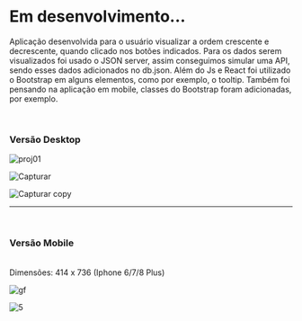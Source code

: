 # Em desenvolvimento...

Aplicação desenvolvida para o usuário visualizar a ordem crescente e decrescente, quando clicado nos botões indicados. Para os dados serem visualizados foi usado o JSON server, assim conseguimos simular uma API, sendo esses dados adicionados no db.json. Além do Js e React foi utilizado o Bootstrap em alguns elementos, como por exemplo, o tooltip. Também foi pensando na aplicação em mobile, classes do Bootstrap foram adicionadas, por exemplo.

<br>
<h3> Versão Desktop </h3>

![proj01](https://user-images.githubusercontent.com/111023661/215293426-03cf590f-d916-449a-bcdc-639f471f27e5.jpg)

![Capturar](https://user-images.githubusercontent.com/111023661/215357058-26261c85-4326-4213-b678-c6912dd9fb3a.JPG)

![Capturar copy](https://user-images.githubusercontent.com/111023661/215357045-5465caf4-9f1b-4f66-9a52-d601dfb46c93.jpg)

<hr><br>

<h3> Versão Mobile </h3>
<br>
Dimensões: 414 x 736 (Iphone 6/7/8 Plus)

![gf](https://user-images.githubusercontent.com/111023661/215293428-2fceee7d-c9a9-4b08-838d-47e04a985fc3.JPG)

![5](https://user-images.githubusercontent.com/111023661/215357313-f2b53f96-9a0b-4c6a-8257-c4dc74de85aa.JPG)



